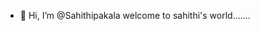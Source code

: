 - 👋 Hi, I’m @Sahithipakala
welcome to sahithi's world.......

<!---
Sahithipakala/Sahithipakala is a ✨ special ✨ repository because its `README.md` (this file) appears on your GitHub profile.
You can click the Preview link to take a look at your changes.
--->
